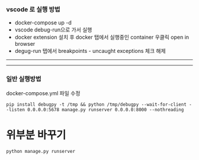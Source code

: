 ### vscode 로 실행 방법
- docker-compose up -d
- vscode debug-run으로 가서 실행
- docker extension 설치 후 docker 탭에서 실행중인 container 우클릭 open in browser
- degug-run 탭에서 breakpoints - uncaught exceptions 체크 해제

---
---

### 일반 실행방법
docker-compose.yml 파일 수정




```
pip install debugpy -t /tmp && python /tmp/debugpy --wait-for-client --listen 0.0.0.0:5678 manage.py runserver 0.0.0.0:8000 --nothreading
```

# 위부분 바꾸기

```
python manage.py runserver
```

